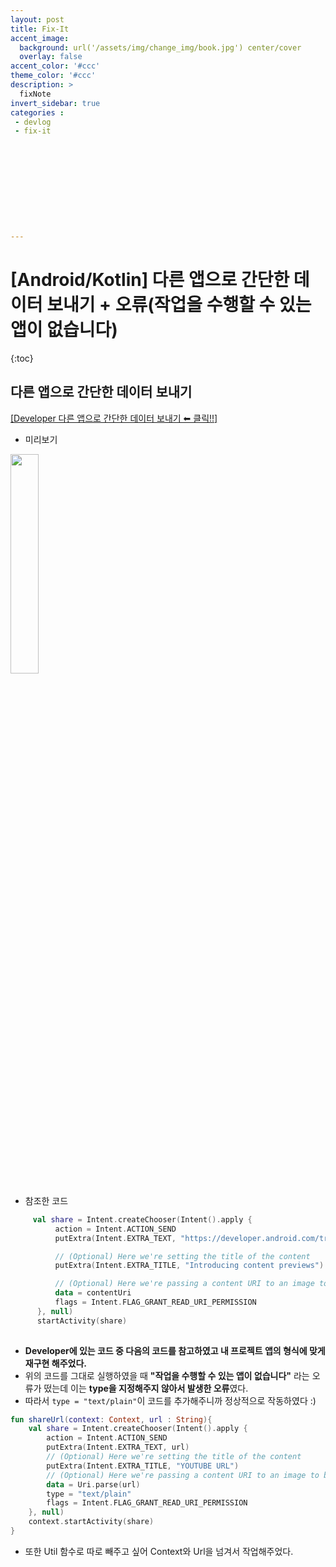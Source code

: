 ```yaml
---
layout: post
title: Fix-It
accent_image: 
  background: url('/assets/img/change_img/book.jpg') center/cover
  overlay: false
accent_color: '#ccc'
theme_color: '#ccc'
description: >
  fixNote
invert_sidebar: true
categories :
 - devlog
 - fix-it











---
```


# [Android/Kotlin] 다른 앱으로 간단한 데이터 보내기 + 오류(작업을 수행할 수 있는 앱이 없습니다)

{:toc}

## 다른 앱으로 간단한 데이터 보내기

[[Developer 다른 앱으로 간단한 데이터 보내기 ⬅︎ 클릭!!]](https://developer.android.com/training/sharing/send?hl=ko) 

- 미리보기

<img src = "https://developer.android.com/static/images/training/sharing/sharing_content_preview.png?hl=ko" width = "30%">

- 참조한 코드

```kotlin
     val share = Intent.createChooser(Intent().apply {
          action = Intent.ACTION_SEND
          putExtra(Intent.EXTRA_TEXT, "https://developer.android.com/training/sharing/")

          // (Optional) Here we're setting the title of the content
          putExtra(Intent.EXTRA_TITLE, "Introducing content previews")

          // (Optional) Here we're passing a content URI to an image to be displayed
          data = contentUri
          flags = Intent.FLAG_GRANT_READ_URI_PERMISSION
      }, null)
      startActivity(share)
    
```

- **Developer에 있는 코드 중 다음의 코드를 참고하였고 내 프로젝트 앱의 형식에 맞게 재구현 해주었다.**
- 위의 코드를 그대로 실행하였을 때  **"작업을 수행할 수 있는 앱이 없습니다"** 라는 오류가 떴는데 이는 **type을 지정해주지 않아서 발생한 오류**였다.
- 따라서 `type = "text/plain"`이 코드를 추가해주니까 정상적으로 작동하였다 :)

```kotlin
fun shareUrl(context: Context, url : String){
    val share = Intent.createChooser(Intent().apply {
        action = Intent.ACTION_SEND
        putExtra(Intent.EXTRA_TEXT, url)
        // (Optional) Here we're setting the title of the content
        putExtra(Intent.EXTRA_TITLE, "YOUTUBE URL")
        // (Optional) Here we're passing a content URI to an image to be displayed
        data = Uri.parse(url)
        type = "text/plain"
        flags = Intent.FLAG_GRANT_READ_URI_PERMISSION
    }, null)
    context.startActivity(share)
}
```

- 또한 Util 함수로 따로 빼주고 싶어 Context와 Url을 넘겨서 작업해주었다.


